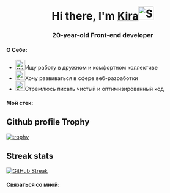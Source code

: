 <h1 align="center">Hi there, I'm <a href="https://kimurzz.site">Kira</a><img src="https://raw.githubusercontent.com/Tarikul-Islam-Anik/Animated-Fluent-Emojis/master/Emojis/Animals/Spouting%20Whale.png" alt="Spouting Whale" width="40" height="35" /></h1>
<h3 align="center">20-year-old Front-end developer</h3>

<h4>О Себе:</h4>

<ul style={list-style-type: none}>
<li><img src="https://raw.githubusercontent.com/Tarikul-Islam-Anik/Animated-Fluent-Emojis/master/Emojis/Travel%20and%20places/Cityscape%20at%20Dusk.png" alt="Cityscape at Dusk" width="25" height="25"/>Ищу работу в дружном и комфортном коллективе</li>
<li><img src="https://raw.githubusercontent.com/Tarikul-Islam-Anik/Animated-Fluent-Emojis/master/Emojis/Activities/Spade%20Suit.png" alt="Spade Suit" width="25" height="25" />Хочу развиваться в сфере веб-разработки</li>
<li><img src="https://raw.githubusercontent.com/Tarikul-Islam-Anik/Animated-Fluent-Emojis/master/Emojis/Symbols/Red%20Exclamation%20Mark.png" alt="Red Exclamation Mark" width="25" height="25" />Стремлюсь писать чистый и оптимизированный код</li>
</ul>

<h4>Мой стек:</h4>

<h2>Github profile Trophy</h2>

[![trophy](https://github-profile-trophy.vercel.app/?username=piierro&theme=monokai)](https://github.com/ryo-ma/github-profile-trophy)

<h2>Streak stats</h2>

<a href="https://git.io/streak-stats"><img src="http://github-readme-streak-stats.herokuapp.com?user=piierro&theme=monokai&border_radius=5.1&card_width=497" alt="GitHub Streak" /></a>

<h4>Связаться со мной:</h4>
